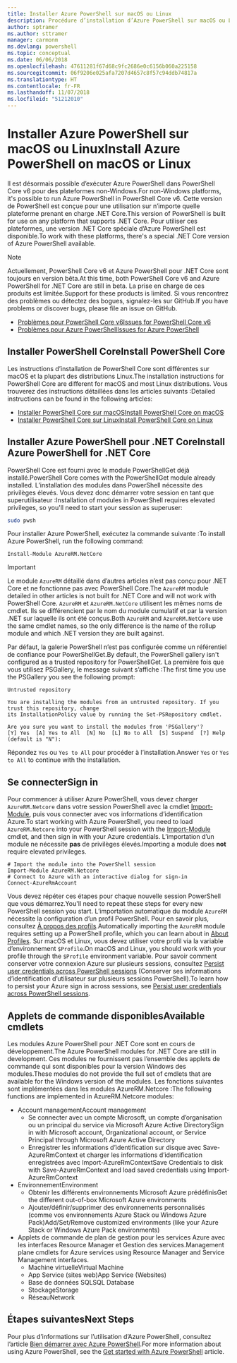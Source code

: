 ```yaml
---
title: Installer Azure PowerShell sur macOS ou Linux
description: Procédure d’installation d’Azure PowerShell sur macOS ou Linux.
author: sptramer
ms.author: sttramer
manager: carmonm
ms.devlang: powershell
ms.topic: conceptual
ms.date: 06/06/2018
ms.openlocfilehash: 47611281f67d68c9fc2686e0c6156b060a225158
ms.sourcegitcommit: 06f9206e025afa7207d4657c8f57c94ddb74817a
ms.translationtype: HT
ms.contentlocale: fr-FR
ms.lasthandoff: 11/07/2018
ms.locfileid: "51212010"
---
```

# <a name="install-azure-powershell-on-macos-or-linux"></a><span data-ttu-id="06d3c-103">Installer Azure PowerShell sur macOS ou Linux</span><span class="sxs-lookup"><span data-stu-id="06d3c-103">Install Azure PowerShell on macOS or Linux</span></span>

<span data-ttu-id="06d3c-104">Il est désormais possible d’exécuter Azure PowerShell dans PowerShell Core v6 pour des plateformes non-Windows.</span><span class="sxs-lookup"><span data-stu-id="06d3c-104">For non-Windows platforms, it's possible to run Azure PowerShell in PowerShell Core v6.</span></span> <span data-ttu-id="06d3c-105">Cette version de PowerShell est conçue pour une utilisation sur n’importe quelle plateforme prenant en charge .NET Core.</span><span class="sxs-lookup"><span data-stu-id="06d3c-105">This version of PowerShell is built for use on any platform that supports .NET Core.</span></span> <span data-ttu-id="06d3c-106">Pour utiliser ces plateformes, une version .NET Core spéciale d’Azure PowerShell est disponible.</span><span class="sxs-lookup"><span data-stu-id="06d3c-106">To work with these platforms, there's a special .NET Core version of Azure PowerShell available.</span></span>

> [!NOTE]
> <span data-ttu-id="06d3c-107">Actuellement, PowerShell Core v6 et Azure PowerShell pour .NET Core sont toujours en version bêta.</span><span class="sxs-lookup"><span data-stu-id="06d3c-107">At this time, both PowerShell Core v6 and Azure PowerShell for .NET Core are still in beta.</span></span>
> <span data-ttu-id="06d3c-108">La prise en charge de ces produits est limitée.</span><span class="sxs-lookup"><span data-stu-id="06d3c-108">Support for these products is limited.</span></span> <span data-ttu-id="06d3c-109">Si vous rencontrez des problèmes ou détectez des bogues, signalez-les sur GitHub.</span><span class="sxs-lookup"><span data-stu-id="06d3c-109">If you have problems or discover bugs, please file an issue on GitHub.</span></span>
>
> * [<span data-ttu-id="06d3c-110">Problèmes pour PowerShell Core v6</span><span class="sxs-lookup"><span data-stu-id="06d3c-110">Issues for PowerShell Core v6</span></span>](https://github.com/PowerShell/PowerShell/issues)
> * [<span data-ttu-id="06d3c-111">Problèmes pour Azure PowerShell</span><span class="sxs-lookup"><span data-stu-id="06d3c-111">Issues for Azure PowerShell</span></span>](https://github.com/azure/azure-docs-powershell/issues)

## <a name="install-powershell-core"></a><span data-ttu-id="06d3c-112">Installer PowerShell Core</span><span class="sxs-lookup"><span data-stu-id="06d3c-112">Install PowerShell Core</span></span>

<span data-ttu-id="06d3c-113">Les instructions d’installation de PowerShell Core sont différentes sur macOS et la plupart des distributions Linux.</span><span class="sxs-lookup"><span data-stu-id="06d3c-113">The installation instructions for PowerShell Core are different for macOS and most Linux distributions.</span></span>
<span data-ttu-id="06d3c-114">Vous trouverez des instructions détaillées dans les articles suivants :</span><span class="sxs-lookup"><span data-stu-id="06d3c-114">Detailed instructions can be found in the following articles:</span></span>

* [<span data-ttu-id="06d3c-115">Installer PowerShell Core sur macOS</span><span class="sxs-lookup"><span data-stu-id="06d3c-115">Install PowerShell Core on macOS</span></span>](/powershell/scripting/setup/installing-powershell-core-on-macos)
* [<span data-ttu-id="06d3c-116">Installer PowerShell Core sur Linux</span><span class="sxs-lookup"><span data-stu-id="06d3c-116">Install PowerShell Core on Linux</span></span>](/powershell/scripting/setup/installing-powershell-core-on-linux)

## <a name="install-azure-powershell-for-net-core"></a><span data-ttu-id="06d3c-117">Installer Azure PowerShell pour .NET Core</span><span class="sxs-lookup"><span data-stu-id="06d3c-117">Install Azure PowerShell for .NET Core</span></span>

<span data-ttu-id="06d3c-118">PowerShell Core est fourni avec le module PowerShellGet déjà installé.</span><span class="sxs-lookup"><span data-stu-id="06d3c-118">PowerShell Core comes with the PowerShellGet module already installed.</span></span> <span data-ttu-id="06d3c-119">L’installation des modules dans PowerShell nécessite des privilèges élevés. Vous devez donc démarrer votre session en tant que superutilisateur :</span><span class="sxs-lookup"><span data-stu-id="06d3c-119">Installation of modules in PowerShell requires elevated privileges, so you'll need to start your session as superuser:</span></span>

```bash
sudo pwsh
```

<span data-ttu-id="06d3c-120">Pour installer Azure PowerShell, exécutez la commande suivante :</span><span class="sxs-lookup"><span data-stu-id="06d3c-120">To install Azure PowerShell, run the following command:</span></span>

```powershell-interactive
Install-Module AzureRM.NetCore
```

> [!IMPORTANT]
> <span data-ttu-id="06d3c-121">Le module `AzureRM` détaillé dans d’autres articles n’est pas conçu pour .NET Core et ne fonctionne pas avec PowerShell Core.</span><span class="sxs-lookup"><span data-stu-id="06d3c-121">The `AzureRM` module detailed in other articles is not built for .NET Core and will not work with PowerShell Core.</span></span> <span data-ttu-id="06d3c-122">`AzureRM` et `AzureRM.NetCore` utilisent les mêmes noms de cmdlet. Ils se différencient par le nom du module cumulatif et par la version .NET sur laquelle ils ont été conçus.</span><span class="sxs-lookup"><span data-stu-id="06d3c-122">Both `AzureRM` and `AzureRM.NetCore` use the same cmdlet names, so the only difference is the name of the rollup module and which .NET version they are built against.</span></span>

<span data-ttu-id="06d3c-123">Par défaut, la galerie PowerShell n’est pas configurée comme un référentiel de confiance pour PowerShellGet.</span><span class="sxs-lookup"><span data-stu-id="06d3c-123">By default, the PowerShell gallery isn't configured as a trusted repository for PowerShellGet.</span></span> <span data-ttu-id="06d3c-124">La première fois que vous utilisez PSGallery, le message suivant s’affiche :</span><span class="sxs-lookup"><span data-stu-id="06d3c-124">The first time you use the PSGallery you see the following prompt:</span></span>

```output
Untrusted repository

You are installing the modules from an untrusted repository. If you trust this repository, change
its InstallationPolicy value by running the Set-PSRepository cmdlet.

Are you sure you want to install the modules from 'PSGallery'?
[Y] Yes  [A] Yes to All  [N] No  [L] No to All  [S] Suspend  [?] Help (default is "N"):
```

<span data-ttu-id="06d3c-125">Répondez `Yes` ou `Yes to All` pour procéder à l’installation.</span><span class="sxs-lookup"><span data-stu-id="06d3c-125">Answer `Yes` or `Yes to All` to continue with the installation.</span></span>

## <a name="sign-in"></a><span data-ttu-id="06d3c-126">Se connecter</span><span class="sxs-lookup"><span data-stu-id="06d3c-126">Sign in</span></span>

<span data-ttu-id="06d3c-127">Pour commencer à utiliser Azure PowerShell, vous devez charger `AzureRM.Netcore` dans votre session PowerShell avec la cmdlet [Import-Module](/powershell/module/Microsoft.PowerShell.Core/Import-Module), puis vous connecter avec vos informations d’identification Azure.</span><span class="sxs-lookup"><span data-stu-id="06d3c-127">To start working with Azure PowerShell, you need to load `AzureRM.Netcore` into your PowerShell session with the [Import-Module](/powershell/module/Microsoft.PowerShell.Core/Import-Module) cmdlet, and then sign in with your Azure credentials.</span></span> <span data-ttu-id="06d3c-128">L’importation d’un module ne nécessite __pas__ de privilèges élevés.</span><span class="sxs-lookup"><span data-stu-id="06d3c-128">Importing a module does __not__ require elevated privileges.</span></span>

```powershell-interactive
# Import the module into the PowerShell session
Import-Module AzureRM.Netcore
# Connect to Azure with an interactive dialog for sign-in
Connect-AzureRmAccount
```

<span data-ttu-id="06d3c-129">Vous devez répéter ces étapes pour chaque nouvelle session PowerShell que vous démarrez.</span><span class="sxs-lookup"><span data-stu-id="06d3c-129">You'll need to repeat these steps for every new PowerShell session you start.</span></span> <span data-ttu-id="06d3c-130">L’importation automatique du module `AzureRM` nécessite la configuration d’un profil PowerShell. Pour en savoir plus, consultez [À propos des profils](/powershell/module/microsoft.powershell.core/about/about_profiles).</span><span class="sxs-lookup"><span data-stu-id="06d3c-130">Automatically importing the `AzureRM` module requires setting up a PowerShell profile, which you can learn about in [About Profiles](/powershell/module/microsoft.powershell.core/about/about_profiles).</span></span>
<span data-ttu-id="06d3c-131">Sur macOS et Linux, vous devez utiliser votre profil via la variable d’environnement `$Profile`.</span><span class="sxs-lookup"><span data-stu-id="06d3c-131">On macOS and Linux, you should work with your profile through the `$Profile` environment variable.</span></span> <span data-ttu-id="06d3c-132">Pour savoir comment conserver votre connexion Azure sur plusieurs sessions, consultez [Persist user credentials across PowerShell sessions](context-persistence.md) (Conserver ses informations d’identification d’utilisateur sur plusieurs sessions PowerShell).</span><span class="sxs-lookup"><span data-stu-id="06d3c-132">To learn how to persist your Azure sign in across sessions, see [Persist user credentials across PowerShell sessions](context-persistence.md).</span></span>

## <a name="available-cmdlets"></a><span data-ttu-id="06d3c-133">Applets de commande disponibles</span><span class="sxs-lookup"><span data-stu-id="06d3c-133">Available cmdlets</span></span>

<span data-ttu-id="06d3c-134">Les modules Azure PowerShell pour .NET Core sont en cours de développement.</span><span class="sxs-lookup"><span data-stu-id="06d3c-134">The Azure PowerShell modules for .NET Core are still in development.</span></span> <span data-ttu-id="06d3c-135">Ces modules ne fournissent pas l’ensemble des applets de commande qui sont disponibles pour la version Windows des modules.</span><span class="sxs-lookup"><span data-stu-id="06d3c-135">These modules do not provide the full set of cmdlets that are available for the Windows version of the modules.</span></span> <span data-ttu-id="06d3c-136">Les fonctions suivantes sont implémentées dans les modules AzureRM.Netcore :</span><span class="sxs-lookup"><span data-stu-id="06d3c-136">The following functions are implemented in AzureRM.Netcore modules:</span></span>

* <span data-ttu-id="06d3c-137">Account management</span><span class="sxs-lookup"><span data-stu-id="06d3c-137">Account management</span></span>
  * <span data-ttu-id="06d3c-138">Se connecter avec un compte Microsoft, un compte d’organisation ou un principal du service via Microsoft Azure Active Directory</span><span class="sxs-lookup"><span data-stu-id="06d3c-138">Sign in with Microsoft account, Organizational account, or Service Principal through Microsoft Azure Active Directory</span></span>
  * <span data-ttu-id="06d3c-139">Enregistrer les informations d’identification sur disque avec Save-AzureRmContext et charger les informations d’identification enregistrées avec Import-AzureRmContext</span><span class="sxs-lookup"><span data-stu-id="06d3c-139">Save Credentials to disk with Save-AzureRmContext and load saved credentials using Import-AzureRmContext</span></span>
* <span data-ttu-id="06d3c-140">Environnement</span><span class="sxs-lookup"><span data-stu-id="06d3c-140">Environment</span></span>
  * <span data-ttu-id="06d3c-141">Obtenir les différents environnements Microsoft Azure prédéfinis</span><span class="sxs-lookup"><span data-stu-id="06d3c-141">Get the different out-of-box Microsoft Azure environments</span></span>
  * <span data-ttu-id="06d3c-142">Ajouter/définir/supprimer des environnements personnalisés (comme vos environnements Azure Stack ou Windows Azure Pack)</span><span class="sxs-lookup"><span data-stu-id="06d3c-142">Add/Set/Remove customized environments (like your Azure Stack or Windows Azure Pack environments)</span></span>
* <span data-ttu-id="06d3c-143">Applets de commande de plan de gestion pour les services Azure avec les interfaces Resource Manager et Gestion des services.</span><span class="sxs-lookup"><span data-stu-id="06d3c-143">Management plane cmdlets for Azure services using Resource Manager and Service Management interfaces.</span></span>
  * <span data-ttu-id="06d3c-144">Machine virtuelle</span><span class="sxs-lookup"><span data-stu-id="06d3c-144">Virtual Machine</span></span>
  * <span data-ttu-id="06d3c-145">App Service (sites web)</span><span class="sxs-lookup"><span data-stu-id="06d3c-145">App Service (Websites)</span></span>
  * <span data-ttu-id="06d3c-146">Base de données SQL</span><span class="sxs-lookup"><span data-stu-id="06d3c-146">SQL Database</span></span>
  * <span data-ttu-id="06d3c-147">Stockage</span><span class="sxs-lookup"><span data-stu-id="06d3c-147">Storage</span></span>
  * <span data-ttu-id="06d3c-148">Réseau</span><span class="sxs-lookup"><span data-stu-id="06d3c-148">Network</span></span>

## <a name="next-steps"></a><span data-ttu-id="06d3c-149">Étapes suivantes</span><span class="sxs-lookup"><span data-stu-id="06d3c-149">Next Steps</span></span>

<span data-ttu-id="06d3c-150">Pour plus d’informations sur l’utilisation d’Azure PowerShell, consultez l’article [Bien démarrer avec Azure PowerShell](get-started-azureps.md).</span><span class="sxs-lookup"><span data-stu-id="06d3c-150">For more information about using Azure PowerShell, see the [Get started with Azure PowerShell](get-started-azureps.md) article.</span></span>
